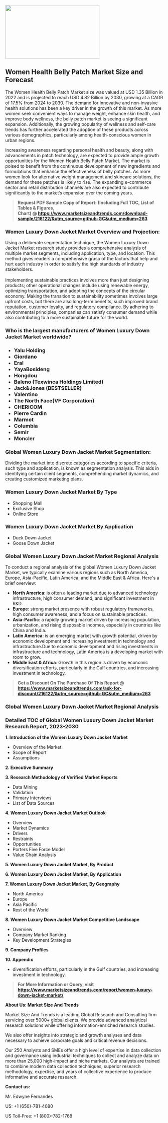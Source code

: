 <p><img class="alignnone size-medium wp-image-20088" src="https://ffe5etoiles.com/wp-content/uploads/2024/12/MST1-300x171.png" alt="" width="300" height="171" /></p><h2>Women Health Belly Patch Market Size and Forecast</h2><p>The Women Health Belly Patch Market size was valued at USD 1.35 Billion in 2022 and is projected to reach USD 4.82 Billion by 2030, growing at a CAGR of 17.5% from 2024 to 2030. The demand for innovative and non-invasive health solutions has been a key driver in the growth of this market. As more women seek convenient ways to manage weight, enhance skin health, and improve body wellness, the belly patch market is seeing a significant expansion. Additionally, the growing popularity of wellness and self-care trends has further accelerated the adoption of these products across various demographics, particularly among health-conscious women in urban regions.</p><p>Increasing awareness regarding personal health and beauty, along with advancements in patch technology, are expected to provide ample growth opportunities for the Women Health Belly Patch Market. The market is poised to benefit from the continuous development of new ingredients and formulations that enhance the effectiveness of belly patches. As more women look for alternative weight management and skincare solutions, the demand for these patches is likely to rise. The expanding e-commerce sector and retail distribution channels are also expected to contribute significantly to the market’s expansion over the coming years.</p></p><blockquote id="" class=""><strong>Request PDF Sample Copy of Report: (Including Full TOC, List of Tables &amp; Figures, Chart)&nbsp;@&nbsp;<strong><a href="https://www.marketsizeandtrends.com/download-sample/216122/&utm_source=github-GC&utm_medium=263" target="_blank">https://www.marketsizeandtrends.com/download-sample/216122/&utm_source=github-GC&utm_medium=263</a></strong></strong></blockquote><h3 id="" class="">Women Luxury Down Jacket Market&nbsp;Overview and Projection:</h3><p id="" class="">Using a deliberate segmentation technique, the Women Luxury Down Jacket Market research study provides a comprehensive analysis of multiple market segments, including application, type, and location. This method gives readers a comprehensive grasp of the factors that help and hurt each industry in order to satisfy the high standards of industry stakeholders. <br /> <br />Implementing sustainable practices involves more than just designing products; other operational changes include using renewable energy, optimizing transportation, and adopting the concepts of the circular economy. Making the transition to sustainability sometimes involves large upfront costs, but there are also long-term benefits, such improved brand reputation, customer loyalty, and regulatory compliance. By adhering to environmental principles, companies can satisfy consumer demand while also contributing to a more sustainable future for the world.</p><h3 id="" class="">Who is the largest manufacturers of&nbsp;Women Luxury Down Jacket Market worldwide?</h3><h3 class=""><p><ul><li>Yalu Holding </li><li> Giordano </li><li> Eral </li><li> YayaBosideng </li><li> Hongdou </li><li> Baleno (Texwinca Holdings Limited) </li><li> Jack&Jones (BESTSELLER) </li><li> Valentino </li><li> The North Face(VF Corporation) </li><li> CHERICOM </li><li> Pierre Cardin </li><li> Marmot </li><li> Columbia </li><li> Semir </li><li> Moncler</li></ul></p></h3><h3 id="" class="">Global&nbsp;Women Luxury Down Jacket Market Segmentation:</h3><p id="" class="">Dividing the market into discrete categories according to specific criteria, such type and application, is known as segmentation analysis. This aids in identifying certain client segments, comprehending market dynamics, and creating customized marketing plans.</p><h3 id="" class="">Women Luxury Down Jacket Market&nbsp;By Type</h3><p><p><ul><li>Shopping Mall</li><li> Exclusive Shop</li><li> Online Store</p></li></ul></p></p><h3 id="" class="">Women Luxury Down Jacket Market&nbsp;By Application</h3><p class=""><p><ul><li>Duck Down Jacket</li><li> Goose Down Jacket</li></ul></p></p><h3 id="" class="">Global Women Luxury Down Jacket Market Regional Analysis</h3><p id="" class="">To conduct a regional analysis of the global Women Luxury Down Jacket Market, we typically examine various regions such as North America, Europe, Asia-Pacific, Latin America, and the Middle East &amp; Africa. Here's a brief overview:</p><ul><li><strong>North America</strong>: is often a leading market due to advanced technology infrastructure, high consumer demand, and significant investment in R&amp;D.</li><li><strong>Europe</strong>: strong market presence with robust regulatory frameworks, high consumer awareness, and a focus on sustainable practices.</li><li><strong>Asia-Pacific</strong>: a rapidly growing market driven by increasing population, urbanization, and rising disposable incomes, especially in countries like China and India.</li><li><strong>Latin America</strong>: is an emerging market with growth potential, driven by economic development and increasing investment in technology and infrastructure.Due to economic development and rising investments in infrastructure and technology, Latin America is a developing market with room to grow.</li><li><strong>Middle East &amp; Africa</strong>: Growth in this region is driven by economic diversification efforts, particularly in the Gulf countries, and increasing investment in technology.</li></ul><blockquote id="" class=""><strong>Get a Discount On The Purchase Of This Report @ <strong><a href="https://www.marketsizeandtrends.com/ask-for-discount/216122/&utm_source=github-GC&utm_medium=263" target="_blank">https://www.marketsizeandtrends.com/ask-for-discount/216122/&utm_source=github-GC&utm_medium=263</a></strong></strong></blockquote><h3 id="" class="">Global Women Luxury Down Jacket Market Regional Analysis</h3><h3 id="" class="">Detailed TOC of Global Women Luxury Down Jacket Market Research Report, 2023-2030</h3><p id="" class=""><strong>1. Introduction of the Women Luxury Down Jacket Market</strong></p><ul><li>Overview of the Market</li><li>Scope of Report</li><li>Assumptions</li></ul><p id="" class=""><strong>2. Executive Summary</strong></p><p id="" class=""><strong>3. Research Methodology of Verified Market Reports</strong></p><ul><li>Data Mining</li><li>Validation</li><li>Primary Interviews</li><li>List of Data Sources</li></ul><p id="" class=""><strong>4. Women Luxury Down Jacket Market Outlook</strong></p><ul><li>Overview</li><li>Market Dynamics</li><li>Drivers</li><li>Restraints</li><li>Opportunities</li><li>Porters Five Force Model</li><li>Value Chain Analysis</li></ul><p id="" class=""><strong>5. Women Luxury Down Jacket Market, By Product</strong></p><p id="" class=""><strong>6. Women Luxury Down Jacket Market, By Application</strong></p><p id="" class=""><strong>7. Women Luxury Down Jacket Market, By Geography</strong></p><ul><li>North America</li><li>Europe</li><li>Asia Pacific</li><li>Rest of the World</li></ul><p id="" class=""><strong>8. Women Luxury Down Jacket Market Competitive Landscape</strong></p><ul><li>Overview</li><li>Company Market Ranking</li><li>Key Development Strategies</li></ul><p id="" class=""><strong>9. Company Profiles</strong></p><p id="" class=""><strong>10. Appendix</strong></p><ul><li>diversification efforts, particularly in the Gulf countries, and increasing investment in technology.</li></ul><blockquote id="" class=""><strong>For More Information or Query, visit <strong><strong><a href="https://www.marketsizeandtrends.com/report/women-luxury-down-jacket-market/" target="_blank">https://www.marketsizeandtrends.com/report/women-luxury-down-jacket-market/</a></strong></strong></strong></blockquote><p id="" class=""><strong>About Us: Market Size And Trends</strong></p><p id="" class="">Market Size And Trends is a leading Global Research and Consulting firm servicing over 5000+ global clients. We provide advanced analytical research solutions while offering information-enriched research studies.</p><p id="" class="">We also offer insights into strategic and growth analyses and data necessary to achieve corporate goals and critical revenue decisions.</p><p id="" class="">Our 250 Analysts and SMEs offer a high level of expertise in data collection and governance using industrial techniques to collect and analyze data on more than 25,000 high-impact and niche markets. Our analysts are trained to combine modern data collection techniques, superior research methodology, expertise, and years of collective experience to produce informative and accurate research.</p><p id="" class=""><strong>Contact us:</strong></p><p id="" class="">Mr. Edwyne Fernandes</p><p id="" class="">US: +1 (650)-781-4080</p><p id="" class="">US Toll-Free: +1 (800)-782-1768</p>
